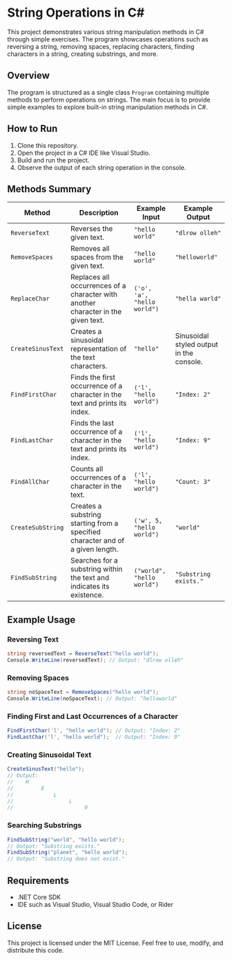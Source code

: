 # String Operations in C#

This project demonstrates various string manipulation methods in C# through simple exercises. The program showcases operations such as reversing a string, removing spaces, replacing characters, finding characters in a string, creating substrings, and more.

## Overview

The program is structured as a single class `Program` containing multiple methods to perform operations on strings. The main focus is to provide simple examples to explore built-in string manipulation methods in C#.

## How to Run

1. Clone this repository.
2. Open the project in a C# IDE like Visual Studio.
3. Build and run the project.
4. Observe the output of each string operation in the console.

## Methods Summary

| **Method**        | **Description**                                                                   | **Example Input**           | **Example Output**                       |
| ----------------- | --------------------------------------------------------------------------------- | --------------------------- | ---------------------------------------- |
| `ReverseText`     | Reverses the given text.                                                          | `"hello world"`             | `"dlrow olleh"`                          |
| `RemoveSpaces`    | Removes all spaces from the given text.                                           | `"hello world"`             | `"helloworld"`                           |
| `ReplaceChar`     | Replaces all occurrences of a character with another character in the given text. | `('o', 'a', "hello world")` | `"hella warld"`                          |
| `CreateSinusText` | Creates a sinusoidal representation of the text characters.                       | `"hello"`                   | Sinusoidal styled output in the console. |
| `FindFirstChar`   | Finds the first occurrence of a character in the text and prints its index.       | `('l', "hello world")`      | `"Index: 2"`                             |
| `FindLastChar`    | Finds the last occurrence of a character in the text and prints its index.        | `('l', "hello world")`      | `"Index: 9"`                             |
| `FindAllChar`     | Counts all occurrences of a character in the text.                                | `('l', "hello world")`      | `"Count: 3"`                             |
| `CreateSubString` | Creates a substring starting from a specified character and of a given length.    | `('w', 5, "hello world")`   | `"world"`                                |
| `FindSubString`   | Searches for a substring within the text and indicates its existence.             | `("world", "hello world")`  | `"Substring exists."`                    |

## Example Usage

### Reversing Text

```csharp
string reversedText = ReverseText("hello world");
Console.WriteLine(reversedText); // Output: "dlrow olleh"
```

### Removing Spaces

```csharp
string noSpaceText = RemoveSpaces("hello world");
Console.WriteLine(noSpaceText); // Output: "helloworld"
```

### Finding First and Last Occurrences of a Character

```csharp
FindFirstChar('l', "hello world"); // Output: "Index: 2"
FindLastChar('l', "hello world");  // Output: "Index: 9"
```

### Creating Sinusoidal Text

```csharp
CreateSinusText("hello");
// Output:
//    H
//         E
//             L
//                  L
//                       O
```

### Searching Substrings

```csharp
FindSubString("world", "hello world");
// Output: "Substring exists."
FindSubString("planet", "hello world");
// Output: "Substring does not exist."
```

## Requirements

- .NET Core SDK
- IDE such as Visual Studio, Visual Studio Code, or Rider

## License

This project is licensed under the MIT License. Feel free to use, modify, and distribute this code.

